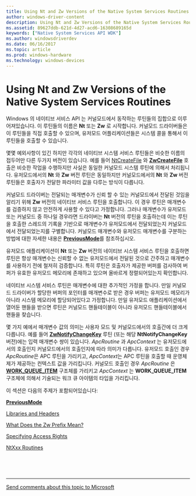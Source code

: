 ```yaml
---
title: Using Nt and Zw Versions of the Native System Services Routines
author: windows-driver-content
description: Using Nt and Zw Versions of the Native System Services Routines
ms.assetid: 89627ddb-621d-4d27-acd6-16308689165d
keywords: ["Native System Services API WDK"]
ms.author: windowsdriverdev
ms.date: 06/16/2017
ms.topic: article
ms.prod: windows-hardware
ms.technology: windows-devices
---
```


# Using Nt and Zw Versions of the Native System Services Routines

Windows 의 네이티브 서비스 API 는 커널모드에서 동작하는 루틴들의 집합으로 이루어져있습니다. 이 루틴들의 이름은 **Nt** 또는 **Zw** 로 시작합니다. 커널모드 드라이버들은 이 루틴들을 직접 호출할 수 있으며, 유저모드 어플리케이션들은 시스템 콜을 통해서 이 루틴들을 호출할 수 있습니다.  

몇몇 예외사항이 있긴 하지만 각각의 네이티브 시스템 서비스 루틴들은 비슷한 이름의 접두어만 다른 두가지 버전이 있습니다. 예를 들어 [NtCreateFile](http://go.microsoft.com/fwlink/p/?linkid=157250) 와 [**ZwCreateFile**](https://msdn.microsoft.com/library/windows/hardware/ff566424) 호출은 비슷한 작업을 수행하지만 사실은 동일한 커널모드 시스템 루틴에 의해서 처리됩니다. 유저모드에서의 **Nt** 와 **Zw** 버전 루틴은 동일하지만 커널모드에서의 **Nt** 와 **Zw** 버전 루틴들은 호출자가 전달한 파라미터 값을 다루는 방식이 다릅니다. 

커널모드 드라이버는 전달되는 매개변수가 신뢰 할 수 있는 커널모드에서 전달된 것임을 알리기 위해 **Zw** 버전의 네이티브 서비스 루틴을 호출합니다. 이 경우 루틴은 매개변수를 검증하지 않고 안전하게 사용할 수 있다고 가정합니다. 그러나 매개변수가 유저모드 또는 커널모드 중 하나일 경우라면 드라이버는 **Nt** 버전의 루틴을 호출하는데 이는 루틴을 호출한 스레드의 기록을 기반으로 매개변수가 유저모드에서 전달되었는지 커널모드에서 전달되었는지를 구별합니다. 커널모드 매개변수와 유저모드 매개변수를 구분하는 방법에 대한 자세한 내용은 [**PreviousMode**](previousmode.md)를 참조하십시오.

유저모드 애플리케이션이 **Nt** 또는 **Zw** 버전의 네이티브 시스템 서비스 루틴을 호출하면 루틴은 항상 매개변수는 신뢰할 수 없는 유저모드에서 전달된 것으로 간주하고 매개변수를 사용하기 전에 철저히 검증합니다. 특히 루틴은 호출자가 제공한 버퍼를 검사하여 버퍼가 유효한 유저모드 메모리에 존재하고 있으며 올바르게 정렬되어있는지 확인합니다.

네이티브 시스템 서비스 루틴은 매개변수에 대한 추가적인 가정을 합니다. 만일 커널모드 드라이버가 할당한 버퍼의 포인터를 매개변수로 받은 경우 버퍼는 유저모드 메모리가 아니라 시스템 메모리에 할당되어있다고 가정합니다. 만일 유저모드 애플리케이션에서 열어둔 핸들을 받으면 루틴은 커널모드 핸들테이블이 아니라 유저모드 핸들테이블에서 핸들을 찾습니다.  

몇 가지 예에서 매개변수 값의 의미는 사용자 모드 및 커널모드에서의 호출간에 더 크게 다릅니다. 예를 들어 [**ZwNotifyChangeKey**](https://msdn.microsoft.com/library/windows/hardware/ff566488) 루틴 (또는 해당 **NtNotifyChangeKey** 버전)에는 입력 매개변수 쌍이 있습니다. *ApcRoutine* 과 *ApcContext* 는 유저모드에서의 호출인지 커널모드에서의 호출인지에 따라 의미가 다릅니다. 유저모드 호출인 경우 *ApcRoutine*은 APC 루틴을 가리키고, *ApcContext*는 APC 루틴을 호출할 때 운영체제가 제공하는 컨텍스트 값을 가리킵니다. 커널모드 호출인 경우 *ApcRoutine* 은 [**WORK\_QUEUE\_ITEM**](https://msdn.microsoft.com/library/windows/hardware/ff557304) 구조체를 가리키고 *ApcContext* 는 **WORK\_QUEUE\_ITEM** 구조체에 의해서 기술되는 워크 큐 아이템의 타입을 가리킵니다. 

이 섹션은 다음의 주제가 포함되어있습니다:

[**PreviousMode**](previousmode.md)

[Libraries and Headers](libraries-and-headers.md)

[What Does the Zw Prefix Mean?](what-does-the-zw-prefix-mean-.md)

[Specifying Access Rights](access-mask.md)

[NtXxx Routines](ntxxx-routines.md)

 

 


--------------------
[Send comments about this topic to Microsoft](mailto:wsddocfb@microsoft.com?subject=Documentation%20feedback%20%5Bkernel\kernel%5D:%20Using%20Nt%20and%20Zw%20Versions%20of%20the%20Native%20System%20Services%20Routines%20%20RELEASE:%20%286/14/2017%29&body=%0A%0APRIVACY%20STATEMENT%0A%0AWe%20use%20your%20feedback%20to%20improve%20the%20documentation.%20We%20don't%20use%20your%20email%20address%20for%20any%20other%20purpose,%20and%20we'll%20remove%20your%20email%20address%20from%20our%20system%20after%20the%20issue%20that%20you're%20reporting%20is%20fixed.%20While%20we're%20working%20to%20fix%20this%20issue,%20we%20might%20send%20you%20an%20email%20message%20to%20ask%20for%20more%20info.%20Later,%20we%20might%20also%20send%20you%20an%20email%20message%20to%20let%20you%20know%20that%20we've%20addressed%20your%20feedback.%0A%0AFor%20more%20info%20about%20Microsoft's%20privacy%20policy,%20see%20http://privacy.microsoft.com/default.aspx. "Send comments about this topic to Microsoft")


